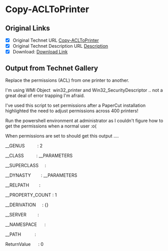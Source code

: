 # Copy-ACLToPrinter

## Original Links

- [x] Original Technet URL [Copy-ACLToPrinter](https://gallery.technet.microsoft.com/Copy-ACLToPrinter-2d66ce19)
- [x] Original Technet Description URL [Description](https://gallery.technet.microsoft.com/Copy-ACLToPrinter-2d66ce19/description)
- [x] Download: [Download Link](Download\Copy-ACLToPrinter.ps1)

## Output from Technet Gallery

Replace the permissions (ACL) from one printer to another.

I'm using WMI Object  win32\_printer and Win32\_SecurityDescriptor .. not a great deal of error trapping I'm afraid.

I've used this script to set permissions after a PaperCut installation highlighted the need to adjust permissions across 400 printers!

Run the powershell environment at administrator as I couldn't figure how to get the permissions when a normal user :o(

When permissions are set to should get this output ....

\_\_GENUS          : 2

 \_\_CLASS          : \_\_PARAMETERS

 \_\_SUPERCLASS     :

 \_\_DYNASTY        : \_\_PARAMETERS

 \_\_RELPATH        :

 \_\_PROPERTY\_COUNT : 1

 \_\_DERIVATION     : {}

 \_\_SERVER         :

 \_\_NAMESPACE      :

 \_\_PATH           :

 ReturnValue      : 0

